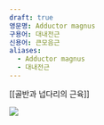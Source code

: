 ```yaml
---
draft: true
영문명: Adductor magnus
구용어: 대내전근
신용어: 큰모음근
aliases:
  - Adductor magnus
  - 대내전근
---
```


[[골반과 넙다리의 근육]]

![](https://mblogthumb-phinf.pstatic.net/MjAxODExMjZfMjY3/MDAxNTQzMTkxOTEyNDgz.vHA8HKXXUgaouqPTInZ8rDQzCkc4g2AXc6NsuMyWBk0g.CL0qFTsfhcf2rSILDzK38aLDv_YGzBkVb2Gx38h3Eygg.JPEG.omtaryn/1543190940824.jpg?type=w800)

